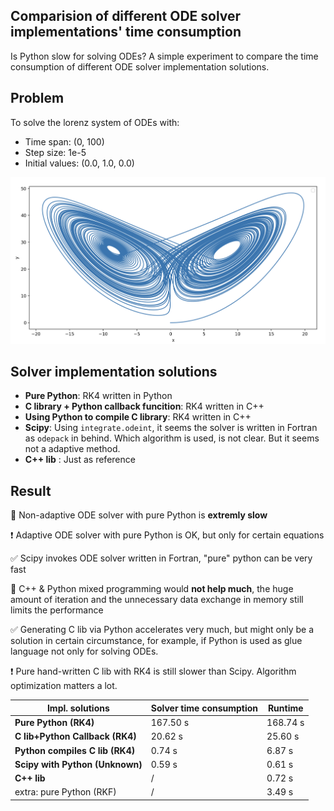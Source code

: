 ## Comparision of different ODE solver implementations' time consumption

Is Python slow for solving ODEs? A simple experiment to compare the time consumption of different ODE solver implementation solutions.

## Problem

To solve the lorenz system of ODEs with:

- Time span: (0, 100)
- Step size: 1e-5
- Initial values: (0.0, 1.0, 0.0)

![lorenz_xz](./assets/lorenz_xz.png)

## Solver implementation solutions

- **Pure Python**: RK4 written in Python
- **C library + Python callback funcition**: RK4 written in C++
- **Using Python to compile C library**: RK4 written in C++
- **Scipy**: Using `integrate.odeint`, it seems the solver is written in Fortran as `odepack` in behind. Which algorithm is used, is not clear. But it seems not a adaptive method.
- **C++ lib** : Just as reference

## Result

:no_entry_sign: Non-adaptive ODE solver with pure Python is **extremly slow**

:heavy_exclamation_mark: Adaptive ODE solver with pure Python is OK, but only for certain equations 

 :white_check_mark: Scipy invokes ODE solver written in Fortran, "pure" python can be very fast

:no_entry_sign: C++ & Python mixed programming would **not help much**, the huge amount of iteration and the unnecessary data exchange in memory still limits the performance

 :white_check_mark: Generating C lib via Python accelerates very much, but might only be a solution in certain circumstance, for example, if Python is used as glue language not only for solving ODEs.

:heavy_exclamation_mark: Pure hand-written C lib with RK4 is still slower than Scipy. Algorithm optimization matters a lot. 

| Impl. solutions                 | Solver time consumption | Runtime  |
| ------------------------------- | ----------------------- | -------- |
| **Pure Python (RK4)**           | 167.50 s                | 168.74 s |
| **C lib+Python Callback (RK4)** | 20.62 s                 | 25.60 s  |
| **Python compiles C lib (RK4)** | 0.74 s                  | 6.87 s   |
| **Scipy with Python (Unknown)** | 0.59 s                  | 0.61 s   |
| **C++ lib**                     | /                       | 0.72 s   |
| extra: pure Python (RKF)        | /                       | 3.49 s   |

